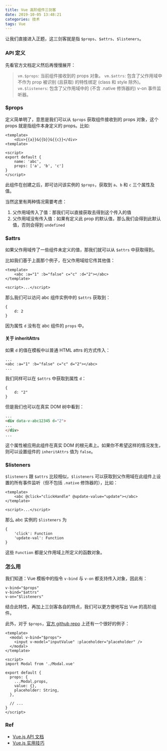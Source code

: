 ```yaml
---
title: Vue 高阶组件三剑客
date: 2019-10-05 13:48:21
categories: 技术
tags: Vue
---
```


让我们直接进入正题，这三剑客就是指 `$props`、`$attrs`、`$listeners`。

### API 定义

先看官方文档定义然后再慢慢展开：

> `vm.$props`: 当前组件接收到的 props 对象。
> `vm.$attrs`: 包含了父作用域中不作为 prop 被识别 (且获取) 的特性绑定 (class 和 style 除外)。
> `vm.$listeners`: 包含了父作用域中的 (不含 .native 修饰器的) v-on 事件监听器。

<!--more-->

### $props

定义简单明了，意思是我们可以从 `$props` 获取组件接收到的 props 对象，这个 props 就是指组件本身定义的 props。比如:
```
<template>
    <div>{{a}}&{{b}}&{{c}}</div>
<template>

<script>
export default {
    name: 'abc',
    props: ['a', 'b', 'c']
}
</script>
```

此组件在创建之后，即可访问该实例的 `$props`，获取到 `a`、`b` 和 `c` 三个属性及值。

当然这里有两种情况需要考虑：
1. 父作用域传入了值：那我们可以直接获取去得到这个传入的值
2. 父作用域没有传入值：如果有定义此 prop 的默认值，那么我们会得到此默认值，否则会得到 `undefined`

### $attrs

如果父作用域传了一些组件未定义的值，那我们就可以从 `$attrs` 中获取得到。

比如我们基于上面那个例子，在父作用域给它传其他值：
```
<template>
    <abc :a="1" :b="false" c="c" :d="2"></abc>
</template>

<script>...</script>
```

那么我们可以访问 abc 组件实例中的 `$attrs` 获取到：
```
{
    d: 2
}
```

因为属性 `d` 没有在 abc 组件的 `props` 中。

#### 关于 inheritAttrs

如果 `d` 的值在模板中以普通 HTML attrs 的方式传入：
```
...
<abc :a="1" :b="false" c="c" d="2"></abc>
...
```

我们同样可以在 `$attrs` 中获取到属性 `d`：
```
{
    d: "2"
}
```

但是我们也可以在真实 DOM 树中看到：
```html
...
<div data-v-abc12345 d="2">
...
</div>
...
```

这个属性被应用此组件在真实 DOM 的根元素上。如果你不希望这样的情况发生，则可以设置组件的 `inheritAttrs` 值为 `false`。

### $listeners

`$listeners` 跟 `$attrs` 比较相似，`$listeners` 可以获取到父作用域在此组件上设置的所有事件监听（但不包括 `.native` 修饰器的），比如：
```
<template>
    <abc @click="clickHandle" @update-value="update"></abc>
</template>

<script>...</script>
```

那么 abc 实例的 `$listeners` 为
```
{
    'click': Function
    'update-val': Function
}
```

这些 `Function` 都是父作用域上所定义的函数对象。

### 怎么用

我们知道：Vue 模板中的指令 `v-bind` 与 `v-on` 都支持传入对象，因此有：
```
v-bind="$props"
v-bind="$attrs"
v-on="$listeners"
```

结合此特性，再加上三剑客各自的特点，我们可以更方便地写出 Vue 的高阶组件。

此外，对于 `$props`，[官方 github repo](https://github.com/vuejs/vue/issues/4571) 上还有一个很好的例子：
```
<template>
  <modal v-bind="$props">
    <input v-model="inputValue" :placeholder="placeholder" />
  </modal>
</template>

<script>
import Modal from './Modal.vue'

export default {
  props: {
    ...Modal.props,
    value: {},
    placeholder: String,
  },

  // ...
}
</script>
```

### Ref

- [Vue.js API 文档](https://cn.vuejs.org/v2/api)
- [Vue.js 实用技巧](https://zhuanlan.zhihu.com/p/25623356)
